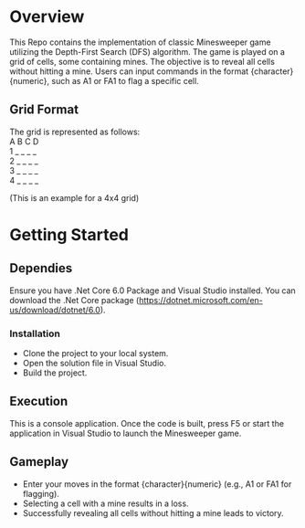 # Overview
This Repo contains the implementation of classic Minesweeper game utilizing the Depth-First Search (DFS) algorithm. The game is played on a grid of cells, some containing mines. The objective is to reveal all cells without hitting a mine. Users can input commands in the format {character}{numeric}, such as A1 or FA1 to flag a specific cell.

## Grid Format
The grid is represented as follows: <br />
   A B C D <br />
1  _ _ _ _ <br />
2  _ _ _ _ <br />
3  _ _ _ _ <br />
4  _ _ _ _ <br />

(This is an example for a 4x4 grid)

# Getting Started

## Dependies

Ensure you have .Net Core 6.0 Package and Visual Studio installed. You can download the .Net Core package (https://dotnet.microsoft.com/en-us/download/dotnet/6.0).

### Installation

* Clone the project to your local system.
* Open the solution file in Visual Studio.
* Build the project.

## Execution
This is a console application. Once the code is built, press F5 or start the application in Visual Studio to launch the Minesweeper game.

## Gameplay
* Enter your moves in the format {character}{numeric} (e.g., A1 or FA1 for flagging).
* Selecting a cell with a mine results in a loss.
* Successfully revealing all cells without hitting a mine leads to victory.
